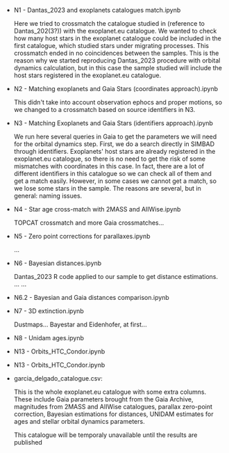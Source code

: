 * N1 - Dantas_2023 and exoplanets catalogues match.ipynb
  
  Here we tried to crossmatch the catalogue studied in (reference to Dantas_202(3?)) with the exoplanet.eu catalogue. We wanted to check how many host stars in the exoplanet catalogue could be included in the first catalogue, which studied stars under migrating processes. This crossmatch ended in no coincidences between the samples. This is the reason why we started reproducing Dantas_2023 procedure with orbital dynamics calculation, but in this case the sample studied will include the host stars registered in the exoplanet.eu catalogue.
  
* N2 - Matching exoplanets and Gaia Stars (coordinates approach).ipynb
  
  
  This didn't take into account observation ephocs and proper motions, so we changed to a crossmatch based on source identifiers in N3.
  
* N3 - Matching Exoplanets and Gaia Stars (identifiers approach).ipynb
  
  We run here several queries in Gaia to get the parameters we will need for the orbital dynamics step. First, we do a search directly in SIMBAD through identifiers. Exoplanets' host stars are already registered in the exoplanet.eu catalogue, so there is no need to get the risk of some mismatches with coordinates in this case. In fact, there are a lot of different identifiers in this catalogue so we can check all of them and get a match easily. However, in some cases we cannot get a match, so we lose some stars in the sample. The reasons are several, but in general: naming issues.
  
* N4 - Star age cross-match with 2MASS and AIIWise.ipynb

  TOPCAT crossmatch and more Gaia crossmatches...

* N5 - Zero point corrections for parallaxes.ipynb

  ...

* N6 - Bayesian distances.ipynb

  Dantas_2023 R code applied to our sample to get distance estimations.
  ...
  ...

* N6.2 - Bayesian and Gaia distances comparison.ipynb

* N7 - 3D extinction.ipynb

  Dustmaps... Bayestar and Eidenhofer, at first...

* N8 - Unidam ages.ipynb

* N13 - Orbits_HTC_Condor.ipynb

* N13 - Orbits_HTC_Condor.ipynb
  
* garcia_delgado_catalogue.csv:

  This is the whole exoplanet.eu catalogue with some extra columns. These include Gaia parameters brought from the Gaia Archive, magnitudes from 2MASS and AIIWise catalogues, parallax zero-point correction, Bayesian estimations for distances, UNIDAM estimates for ages and stellar orbital dynamics parameters.

  This catalogue will be temporaly unavailable until the results are published
